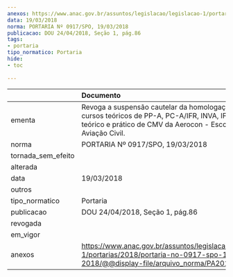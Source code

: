 ```yaml
---
anexos: https://www.anac.gov.br/assuntos/legislacao/legislacao-1/portarias/2018/portaria-no-0917-spo-19-03-2018/@@display-file/arquivo_norma/PA2018-0917.pdf
data: 19/03/2018
norma: PORTARIA Nº 0917/SPO, 19/03/2018
publicacao: DOU 24/04/2018, Seção 1, pág.86
tags:
- portaria
tipo_normatico: Portaria
hide: 
- toc 
 
---
```


|                    | Documento                                                                                                                                                             |
|:-------------------|:----------------------------------------------------------------------------------------------------------------------------------------------------------------------|
| ementa             | Revoga a suspensão cautelar da homologação dos cursos teóricos de PP-A, PC-A/IFR, INVA, IFR e do curso teórico e prático de CMV da Aerocon - Escola de Aviação Civil. |
| norma              | PORTARIA Nº 0917/SPO, 19/03/2018                                                                                                                                      |
| tornada_sem_efeito |                                                                                                                                                                       |
| alterada           |                                                                                                                                                                       |
| data               | 19/03/2018                                                                                                                                                            |
| outros             |                                                                                                                                                                       |
| tipo_normatico     | Portaria                                                                                                                                                              |
| publicacao         | DOU 24/04/2018, Seção 1, pág.86                                                                                                                                       |
| revogada           |                                                                                                                                                                       |
| em_vigor           |                                                                                                                                                                       |
| anexos             | https://www.anac.gov.br/assuntos/legislacao/legislacao-1/portarias/2018/portaria-no-0917-spo-19-03-2018/@@display-file/arquivo_norma/PA2018-0917.pdf                  |